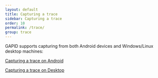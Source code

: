 ```yaml
---
layout: default
title: Capturing a trace
sidebar: Capturing a trace
order: 10
permalink: /trace/
group: trace
---
```


GAPID supports capturing from both Android devices and Windows/Linux desktop machines:

[Capturing a trace on Android](../trace/android)

[Capturing a trace on Desktop](../trace/desktop)
